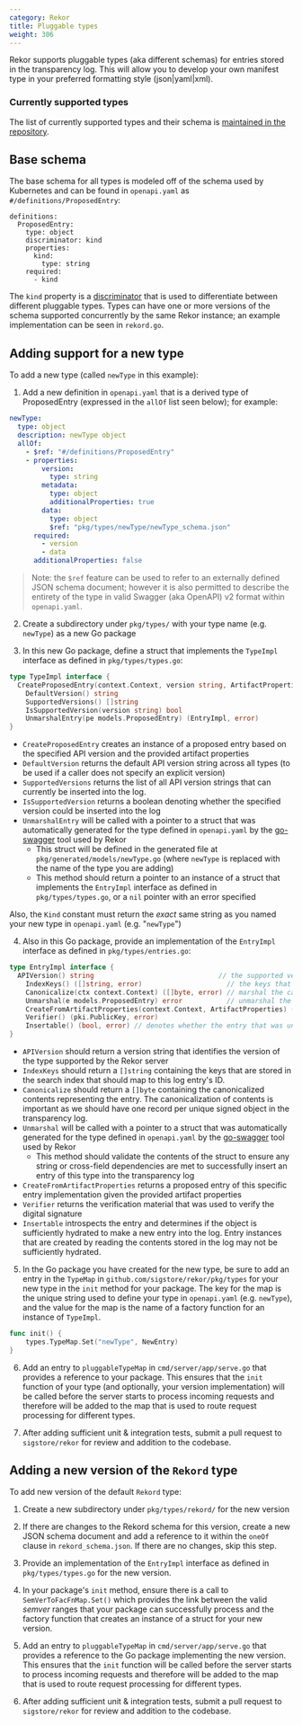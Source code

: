 ```yaml
---
category: Rekor
title: Pluggable types
weight: 306
---
```


Rekor supports pluggable types (aka different schemas) for entries stored in the transparency log. This will allow you to develop your own manifest type in your preferred formatting style (json|yaml|xml).

### Currently supported types

The list of currently supported types and their schema is [maintained in the repository](https://github.com/sigstore/rekor/tree/main/pkg/types#currently-supported-types).

## Base schema

The base schema for all types is modeled off of the schema used by Kubernetes and can be found in `openapi.yaml` as `#/definitions/ProposedEntry`:

```
definitions:
  ProposedEntry:
    type: object
    discriminator: kind
    properties:
      kind:
        type: string
    required:
      - kind
```

The `kind` property is a [discriminator](https://github.com/OAI/OpenAPI-Specification/blob/master/versions/2.0.md#fixed-fields-13) that is used to differentiate between different pluggable types. Types can have one or more versions of the schema supported concurrently by the same Rekor instance; an example implementation can be seen in `rekord.go`.

## Adding support for a new type

To add a new type (called `newType` in this example):

1. Add a new definition in `openapi.yaml` that is a derived type of ProposedEntry (expressed in the `allOf` list seen below); for example:

```yaml
newType:
  type: object
  description: newType object
  allOf:
    - $ref: "#/definitions/ProposedEntry"
    - properties:
        version:
          type: string
        metadata:
          type: object
          additionalProperties: true
        data:
          type: object
          $ref: "pkg/types/newType/newType_schema.json"
      required:
        - version
        - data
      additionalProperties: false
```

> Note: the `$ref` feature can be used to refer to an externally defined JSON schema document; however it is also permitted to describe the entirety of the type in valid Swagger (aka OpenAPI) v2 format within `openapi.yaml`.

2. Create a subdirectory under `pkg/types/` with your type name (e.g. `newType`) as a new Go package

3. In this new Go package, define a struct that implements the `TypeImpl` interface as defined in `pkg/types/types.go`:

```go
type TypeImpl interface {
  CreateProposedEntry(context.Context, version string, ArtifactProperties) (models.ProposedEntry, error)
	DefaultVersion() string
	SupportedVersions() []string
	IsSupportedVersion(version string) bool
	UnmarshalEntry(pe models.ProposedEntry) (EntryImpl, error)
}
```

- `CreateProposedEntry` creates an instance of a proposed entry based on the specified API version and the provided artifact properties
- `DefaultVersion` returns the default API version string across all types (to be used if a caller does not specify an explicit version)
- `SupportedVersions` returns the list of all API version strings that can currently be inserted into the log.
- `IsSupportedVersion` returns a boolean denoting whether the specified version could be inserted into the log
- `UnmarshalEntry` will be called with a pointer to a struct that was automatically generated for the type defined in `openapi.yaml` by the [go-swagger](http://github.com/go-swagger/go-swagger) tool used by Rekor
  - This struct will be defined in the generated file at `pkg/generated/models/newType.go` (where `newType` is replaced with the name of the type you are adding)
  - This method should return a pointer to an instance of a struct that implements the `EntryImpl` interface as defined in `pkg/types/types.go`, or a `nil` pointer with an error specified

Also, the `Kind` constant must return the _exact_ same string as you named your new type in `openapi.yaml` (e.g. "`newType`")

4. Also in this Go package, provide an implementation of the `EntryImpl` interface as defined in `pkg/types/entries.go`:

```go
type EntryImpl interface {
  APIVersion() string                               // the supported versions for this implementation
	IndexKeys() ([]string, error)                     // the keys that should be added to the external index for this entry
	Canonicalize(ctx context.Context) ([]byte, error) // marshal the canonical entry to be put into the tlog
	Unmarshal(e models.ProposedEntry) error           // unmarshal the abstract entry into the specific struct for this versioned type
	CreateFromArtifactProperties(context.Context, ArtifactProperties) (models.ProposedEntry, error)
	Verifier() (pki.PublicKey, error)
	Insertable() (bool, error) // denotes whether the entry that was unmarshalled has the writeOnly fields required to validate and insert into the log
}
```

- `APIVersion` should return a version string that identifies the version of the type supported by the Rekor server
- `IndexKeys` should return a `[]string` containing the keys that are stored in the search index that should map to this log entry's ID.
- `Canonicalize` should return a `[]byte` containing the canonicalized contents representing the entry. The canonicalization of contents is important as we should have one record per unique signed object in the transparency log.
- `Unmarshal` will be called with a pointer to a struct that was automatically generated for the type defined in `openapi.yaml` by the [go-swagger](http://github.com/go-swagger/go-swagger) tool used by Rekor
  - This method should validate the contents of the struct to ensure any string or cross-field dependencies are met to successfully insert an entry of this type into the transparency log
- `CreateFromArtifactProperties` returns a proposed entry of this specific entry implementation given the provided artifact properties
- `Verifier` returns the verification material that was used to verify the digital signature
- `Insertable` introspects the entry and determines if the object is sufficiently hydrated to make a new entry into the log. Entry instances that are created by reading the contents stored in the log may not be sufficiently hydrated.

5. In the Go package you have created for the new type, be sure to add an entry in the `TypeMap` in `github.com/sigstore/rekor/pkg/types` for your new type in the `init` method for your package. The key for the map is the unique string used to define your type in `openapi.yaml` (e.g. `newType`), and the value for the map is the name of a factory function for an instance of `TypeImpl`.

```go
func init() {
	types.TypeMap.Set("newType", NewEntry)
}
```

6. Add an entry to `pluggableTypeMap` in `cmd/server/app/serve.go` that provides a reference to your package. This ensures that the `init` function of your type (and optionally, your version implementation) will be called before the server starts to process incoming requests and therefore will be added to the map that is used to route request processing for different types.

7. After adding sufficient unit & integration tests, submit a pull request to `sigstore/rekor` for review and addition to the codebase.

## Adding a new version of the `Rekord` type

To add new version of the default `Rekord` type:

1. Create a new subdirectory under `pkg/types/rekord/` for the new version

2. If there are changes to the Rekord schema for this version, create a new JSON schema document and add a reference to it within the `oneOf` clause in `rekord_schema.json`. If there are no changes, skip this step.

3. Provide an implementation of the `EntryImpl` interface as defined in `pkg/types/types.go` for the new version.

4. In your package's `init` method, ensure there is a call to `SemVerToFacFnMap.Set()` which provides the link between the valid _semver_ ranges that your package can successfully process and the factory function that creates an instance of a struct for your new version.

5. Add an entry to `pluggableTypeMap` in `cmd/server/app/serve.go` that provides a reference to the Go package implementing the new version. This ensures that the `init` function will be called before the server starts to process incoming requests and therefore will be added to the map that is used to route request processing for different types.

6. After adding sufficient unit & integration tests, submit a pull request to `sigstore/rekor` for review and addition to the codebase.